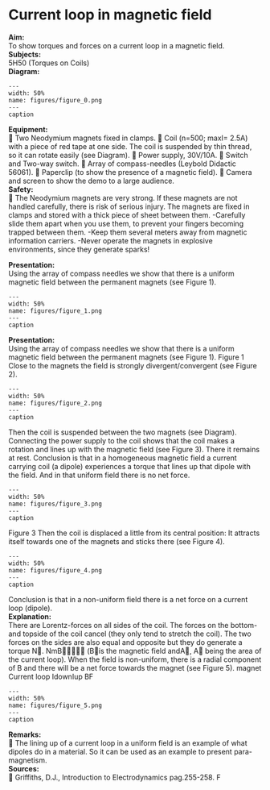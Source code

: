 # Current loop in magnetic field 
    
<b> Aim: </b>  
 To show torques and forces on a current loop in a magnetic field.   
<b> Subjects: </b>  
 5H50 (Torques on Coils)   
<b> Diagram: </b>  
    
```{figure} figures/figure_0.png  
---  
width: 50%  
name: figures/figure_0.png  
---  
caption  
``` 
    
<b> Equipment: </b>  
  Two Neodymium magnets fixed in clamps.  Coil (n=500; maxI= 2.5A) with a piece of red tape at one side. The coil is suspended by thin thread, so it can rotate easily (see Diagram).  Power supply, 30V/10A.  Switch and Two-way switch.  Array of compass-needles (Leybold Didactic 56061).  Paperclip (to show the presence of a magnetic field).  Camera and screen to show the demo to a large audience.   
<b> Safety: </b>  
  The Neodymium magnets are very strong. If these magnets are not handled carefully, there is risk of serious injury. The magnets are fixed in clamps and stored with a thick piece of sheet between them.                                              -Carefully slide them apart when you use them, to prevent your fingers becoming trapped between them.                                                                  -Keep them several meters away from magnetic information carriers.                -Never operate the magnets in explosive environments, since they generate sparks!
     
<b> Presentation: </b>  
 Using the array of compass needles we show that there is a uniform magnetic field between the permanent magnets (see Figure 1).    
```{figure} figures/figure_1.png  
---  
width: 50%  
name: figures/figure_1.png  
---  
caption  
``` 
     
<b> Presentation: </b>  
 Using the array of compass needles we show that there is a uniform magnetic field between the permanent magnets (see Figure 1).  Figure 1  Close to the magnets the field is strongly divergent/convergent (see Figure 2).    
```{figure} figures/figure_2.png  
---  
width: 50%  
name: figures/figure_2.png  
---  
caption  
``` 
 Then the coil is suspended between the two magnets (see Diagram). Connecting the power supply to the coil shows that the coil makes a rotation and lines up with the magnetic field (see Figure 3). There it remains at rest. Conclusion is that in a homogeneous magnetic field a current carrying coil (a dipole) experiences a torque that lines up that dipole with the field. And in that uniform field there is no net force.     
```{figure} figures/figure_3.png  
---  
width: 50%  
name: figures/figure_3.png  
---  
caption  
``` 
   Figure 3  Then the coil is displaced a little from its central position: It attracts itself towards one of the magnets and sticks there (see Figure 4).   
```{figure} figures/figure_4.png  
---  
width: 50%  
name: figures/figure_4.png  
---  
caption  
``` 
 Conclusion is that in a non-uniform field there is a net force on a current loop (dipole).    
<b> Explanation: </b>  
 There are Lorentz-forces on all sides of the coil. The forces on the bottom- and topside of the coil cancel (they only tend to stretch the coil). The two forces on the sides are also equal and opposite but they do generate a torque N. NmB (Bis the magnetic field andA, A being the area of the current loop). When the field is non-uniform, there is a radial component of B and there will be a net force towards the magnet (see Figure 5). magnet Current loop IdownIup BF  
```{figure} figures/figure_5.png  
---  
width: 50%  
name: figures/figure_5.png  
---  
caption  
``` 
   
<b> Remarks: </b>  
  The lining up of a current loop in a uniform field is an example of what dipoles do in a material. So it can be used as an example to present para-magnetism.   
<b> Sources: </b>  
  Griffiths, D.J., Introduction to Electrodynamics pag.255-258.  F